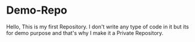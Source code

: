 # Demo-Repo
Hello, This is my first Repository. I don't write any type of code in it but its for demo purpose and that's why I make it a Private Repository.
